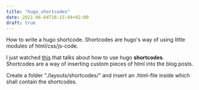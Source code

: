 ```yaml
---
title: "hugo_shortcodes"
date: 2021-06-04T16:15:04+02:00
draft: true
---
```


How to write a hugo shortcode.
Shortcodes are hugo's way of using little modules of html/css/js-code. 

I just watched [this](https://www.youtube.com/watch?v=Eu4zSaKOY4A) that talks about how to use hugo **shortcodes**. Shortcodes are a way of inserting custom pieces of html into the blog posts. 

Create a folder "./layouts/shortcodes/" and insert an .html-file inside which shall contain the shortcodes.
